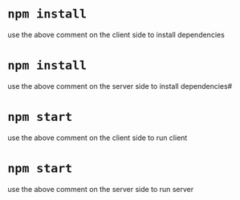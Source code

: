 # `npm install`
use the above comment on the client side to install dependencies

# `npm install`
use the above comment on the server side to install dependencies#

# `npm start`
use the above comment on the client side to run client

# `npm start`
use the above comment on the server side to run server